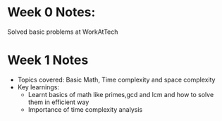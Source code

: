 # Week 0 Notes:
Solved basic problems at WorkAtTech


# Week 1 Notes

- Topics covered: Basic Math, Time complexity and space complexity
- Key learnings:
  - Learnt basics of math like primes,gcd and lcm and how to solve them in efficient way
  - Importance of time complexity analysis
